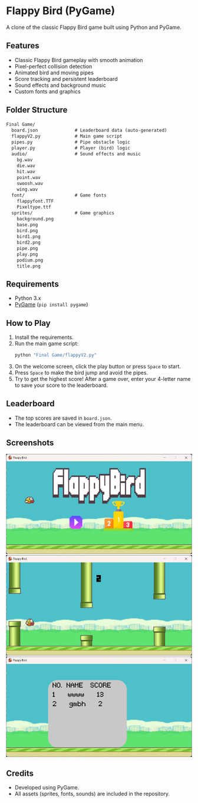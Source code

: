 # Flappy Bird (PyGame)

A clone of the classic Flappy Bird game built using Python and PyGame.

## Features

- Classic Flappy Bird gameplay with smooth animation  
- Pixel-perfect collision detection  
- Animated bird and moving pipes  
- Score tracking and persistent leaderboard  
- Sound effects and background music  
- Custom fonts and graphics  

## Folder Structure

```
Final Game/
  board.json              # Leaderboard data (auto-generated)
  flappyV2.py             # Main game script
  pipes.py                # Pipe obstacle logic
  player.py               # Player (bird) logic
  audio/                  # Sound effects and music
    bg.wav
    die.wav
    hit.wav
    point.wav
    swoosh.wav
    wing.wav
  font/                   # Game fonts
    flappyfont.TTF
    Pixeltype.ttf
  sprites/                # Game graphics
    background.png
    base.png
    bird.png
    bird1.png
    bird2.png
    pipe.png
    play.png
    podium.png
    title.png
```

## Requirements

- Python 3.x  
- [PyGame](https://www.pygame.org/) (`pip install pygame`)

## How to Play

1. Install the requirements.
2. Run the main game script:
   ```sh
   python "Final Game/flappyV2.py"
   ```
3. On the welcome screen, click the play button or press `Space` to start.
4. Press `Space` to make the bird jump and avoid the pipes.
5. Try to get the highest score! After a game over, enter your 4-letter name to save your score to the leaderboard.

## Leaderboard

- The top scores are saved in `board.json`.
- The leaderboard can be viewed from the main menu.

## Screenshots

![Home](Final%20Game\screenshots\main.png)
![gameplay](Final%20Game\screenshots\game.png)
![Leaderboard](Final%20Game\screenshots\leaderboard1.png)

## Credits

- Developed using PyGame.
- All assets (sprites, fonts, sounds) are included in the repository.
